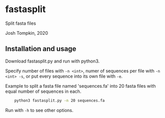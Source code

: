 # fastasplit
Split fasta files

Josh Tompkin, 2020

## Installation and usage

Download fastasplit.py and run with python3.

Specify number of files with `-n <int>`, numer of sequences per file with `-n <int> -s`, or put every sequence into its own file with `-e`.

Example to split a fasta file named 'sequences.fa' into 20 fasta files with equal number of sequences in each.
```bash
    python3 fastasplit.py -n 20 sequences.fa
```

Run with `-h` to see other options.
